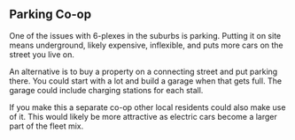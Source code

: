 ## Parking Co-op

One of the issues with 6-plexes in the suburbs is parking.  Putting it on site means underground, likely expensive, inflexible, and puts more cars on the street you live on.

An alternative is to buy a property on a connecting street and put parking there.  You could start with a lot and build a garage when that gets full.  The garage could include charging stations for each stall.  

If you make this a separate co-op other local residents could also make use of it.  This would likely be more attractive as electric cars become a larger part of the fleet mix.
